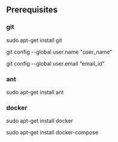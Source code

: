 ## Prerequisites

### git

sudo apt-get install git

git config --global user.name "user_name"

git config --global user.email "email_id"


### ant

sudo apt-get install ant


### docker

sudo apt-get install docker

sudo apt-get install docker-compose




